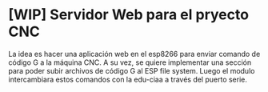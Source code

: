 [WIP] Servidor Web para el pryecto CNC
======================================

La idea es hacer una aplicación web en el esp8266 para enviar comando de código G a la máquina CNC. 
A su vez, se quiere implementar una sección para poder subir archivos de código G al ESP file system. 
Luego el modulo intercambiara estos comandos con la edu-ciaa a través del puerto serie.





